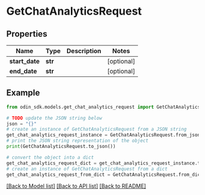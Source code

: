 # GetChatAnalyticsRequest


## Properties

Name | Type | Description | Notes
------------ | ------------- | ------------- | -------------
**start_date** | **str** |  | [optional] 
**end_date** | **str** |  | [optional] 

## Example

```python
from odin_sdk.models.get_chat_analytics_request import GetChatAnalyticsRequest

# TODO update the JSON string below
json = "{}"
# create an instance of GetChatAnalyticsRequest from a JSON string
get_chat_analytics_request_instance = GetChatAnalyticsRequest.from_json(json)
# print the JSON string representation of the object
print(GetChatAnalyticsRequest.to_json())

# convert the object into a dict
get_chat_analytics_request_dict = get_chat_analytics_request_instance.to_dict()
# create an instance of GetChatAnalyticsRequest from a dict
get_chat_analytics_request_from_dict = GetChatAnalyticsRequest.from_dict(get_chat_analytics_request_dict)
```
[[Back to Model list]](../README.md#documentation-for-models) [[Back to API list]](../README.md#documentation-for-api-endpoints) [[Back to README]](../README.md)


